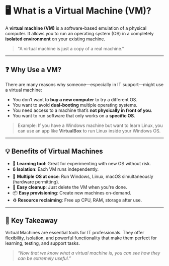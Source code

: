 # 🖥️ What is a Virtual Machine (VM)?

A **virtual machine (VM)** is a software-based emulation of a physical computer. It allows you to run an operating system (OS) in a completely **isolated environment** on your existing machine.

> "A virtual machine is just a copy of a real machine."

---

## ❓ Why Use a VM?

There are many reasons why someone—especially in IT support—might use a virtual machine:

- You don’t want to **buy a new computer** to try a different OS.
- You want to avoid **dual-booting** multiple operating systems.
- You need access to a machine that’s **not physically in front of you**.
- You want to run software that only works on a **specific OS**.

> Example: If you have a Windows machine but want to learn Linux, you can use an app like **VirtualBox** to run Linux inside your Windows OS.

---

## 💡 Benefits of Virtual Machines

- 🧠 **Learning tool**: Great for experimenting with new OS without risk.
- 🔒 **Isolation**: Each VM runs independently.
- 🔄 **Multiple OS at once**: Run Windows, Linux, macOS simultaneously (hardware permitting).
- 🧹 **Easy cleanup**: Just delete the VM when you're done.
- 📦 **Easy provisioning**: Create new machines on-demand.
- ♻️ **Resource reclaiming**: Free up CPU, RAM, storage after use.

---

## 🎯 Key Takeaway

Virtual Machines are essential tools for IT professionals. They offer flexibility, isolation, and powerful functionality that make them perfect for learning, testing, and support tasks.

> _“Now that we know what a virtual machine is, you can see how they can be extremely useful.”_

